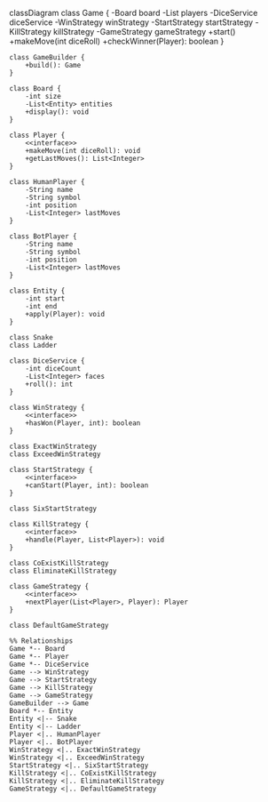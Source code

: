 classDiagram
    class Game {
        -Board board
        -List<Player> players
        -DiceService diceService
        -WinStrategy winStrategy
        -StartStrategy startStrategy
        -KillStrategy killStrategy
        -GameStrategy gameStrategy
        +start()
        +makeMove(int diceRoll)
        +checkWinner(Player): boolean
    }

    class GameBuilder {
        +build(): Game
    }

    class Board {
        -int size
        -List<Entity> entities
        +display(): void
    }

    class Player {
        <<interface>>
        +makeMove(int diceRoll): void
        +getLastMoves(): List<Integer>
    }

    class HumanPlayer {
        -String name
        -String symbol
        -int position
        -List<Integer> lastMoves
    }

    class BotPlayer {
        -String name
        -String symbol
        -int position
        -List<Integer> lastMoves
    }

    class Entity {
        -int start
        -int end
        +apply(Player): void
    }

    class Snake
    class Ladder

    class DiceService {
        -int diceCount
        -List<Integer> faces
        +roll(): int
    }

    class WinStrategy {
        <<interface>>
        +hasWon(Player, int): boolean
    }

    class ExactWinStrategy
    class ExceedWinStrategy

    class StartStrategy {
        <<interface>>
        +canStart(Player, int): boolean
    }

    class SixStartStrategy

    class KillStrategy {
        <<interface>>
        +handle(Player, List<Player>): void
    }

    class CoExistKillStrategy
    class EliminateKillStrategy

    class GameStrategy {
        <<interface>>
        +nextPlayer(List<Player>, Player): Player
    }

    class DefaultGameStrategy

    %% Relationships
    Game *-- Board
    Game *-- Player
    Game *-- DiceService
    Game --> WinStrategy
    Game --> StartStrategy
    Game --> KillStrategy
    Game --> GameStrategy
    GameBuilder --> Game
    Board *-- Entity
    Entity <|-- Snake
    Entity <|-- Ladder
    Player <|.. HumanPlayer
    Player <|.. BotPlayer
    WinStrategy <|.. ExactWinStrategy
    WinStrategy <|.. ExceedWinStrategy
    StartStrategy <|.. SixStartStrategy
    KillStrategy <|.. CoExistKillStrategy
    KillStrategy <|.. EliminateKillStrategy
    GameStrategy <|.. DefaultGameStrategy
